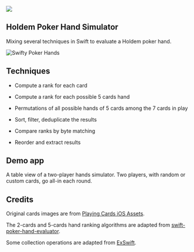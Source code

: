 ![](https://img.shields.io/badge/Swift-3-orange.svg?style=flat)

## Holdem Poker Hand Simulator

Mixing several techniques in Swift to evaluate a Holdem poker hand.

![Swifty Poker Hands](https://www.evernote.com/shard/s89/sh/3f391e4f-3ba4-45ee-b4f6-cdaa8a85628f/8c3ded92bfda886b/res/7971889e-0eab-4f56-971c-51731ef3274e/skitch.png)

## Techniques

- Compute a rank for each card

- Compute a rank for each possible 5 cards hand

- Permutations of all possible hands of 5 cards among the 7 cards in play

- Sort, filter, deduplicate the results

- Compare ranks by byte matching

- Reorder and extract results

## Demo app

A table view of a two-player hands simulator. Two players, with random or custom cards, go all-in each round.

## Credits

Original cards images are from [Playing Cards iOS Assets](https://github.com/hayeah/playing-cards-assets).

The 2-cards and 5-cards hand ranking algorithms are adapted from [swift-poker-hand-evaluator](https://github.com/s4nchez/swift-poker-hand-evaluator).

Some collection operations are adapted from [ExSwift](https://github.com/pNre/ExSwift).